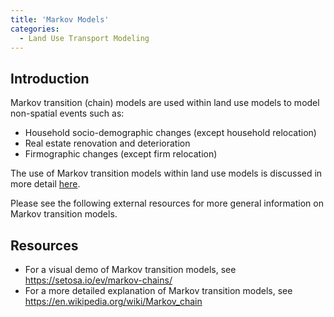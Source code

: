 ```yaml
---
title: 'Markov Models'
categories:
  - Land Use Transport Modeling
---
```


## Introduction
Markov transition (chain) models are used within land use models to model non-spatial events such as:
-   Household socio-demographic changes (except household relocation)
-   Real estate renovation and deterioration
-   Firmographic changes (except firm relocation)

The use of Markov transition models within land use models is discussed in more detail [here](Design_principles_of_land_use_models).  

Please see the following external resources for more general information on Markov transition models.

## Resources
-   For a visual demo of Markov transition models, see https://setosa.io/ev/markov-chains/
-   For a more detailed explanation of Markov transition models, see https://en.wikipedia.org/wiki/Markov_chain
